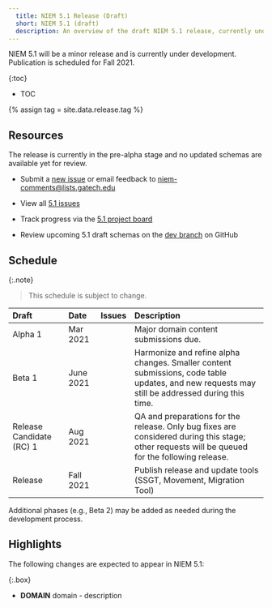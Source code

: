 ```yaml
---
  title: NIEM 5.1 Release (Draft)
  short: NIEM 5.1 (draft)
  description: An overview of the draft NIEM 5.1 release, currently under development.
---
```


NIEM 5.1 will be a minor release and is currently under development.  Publication is scheduled for Fall 2021.

{:toc}
- TOC

{% assign tag = site.data.release.tag %}

<!--
**[{{ site.data.release.description }}](https://github.com/NIEM/NIEM-Releases/releases/tag/{{tag}})** is now available for review!

The release package is available at [NIEM-Releases](https://github.com/NIEM/NIEM-Releases/releases/tag/{{tag}}) on GitHub and may also be downloaded as a [zip file](https://github.com/NIEM/NIEM-Releases/archive/{{tag}}.zip).  The package includes XML schemas, documentation spreadsheets, a change log, a JSON-LD context file, and a README.

Please email feedback to  or submit a new [5.1 issue](https://github.com/NIEM/NIEM-Releases/issues/new?labels=5.1) by the end of the day **{{ site.data.release.feedbackDue }}**.
-->

## Resources

The release is currently in the pre-alpha stage and no updated schemas are available yet for review.

- Submit a [new issue](https://github.com/NIEM/NIEM-Releases/issues/new?labels=5.1) or email feedback to <niem-comments@lists.gatech.edu>

- View all [5.1 issues](https://github.com/NIEM/NIEM-Releases/issues?q=is%3Aopen+is%3Aissue+label%3A5.1)

- Track progress via the [5.1 project board](https://github.com/NIEM/NIEM-Releases/projects/6)

- Review upcoming 5.1 draft schemas on the [dev branch]({{site.data.links.release_repo}}/tree/dev) on GitHub

## Schedule

{:.note}
> This schedule is subject to change.

Draft | Date | Issues | Description
:------ |:---- |:------ |:-----------
Alpha 1 | Mar 2021 |  | Major domain content submissions due.
Beta 1 | June 2021 |  | Harmonize and refine alpha changes.  Smaller content submissions, code table updates, and new requests may still be addressed during this time.
Release Candidate (RC) 1 | Aug 2021 |  | QA and preparations for the release.  Only bug fixes are considered during this stage; other requests will be queued for the following release.
Release | Fall 2021 | | Publish release and update tools (SSGT, Movement,  Migration Tool)

Additional phases (e.g., Beta 2) may be added as needed during the development process.

<!--
### Recent changes

-->

## Highlights

The following changes are expected to appear in NIEM 5.1:

{:.box}
- **DOMAIN** domain - description
